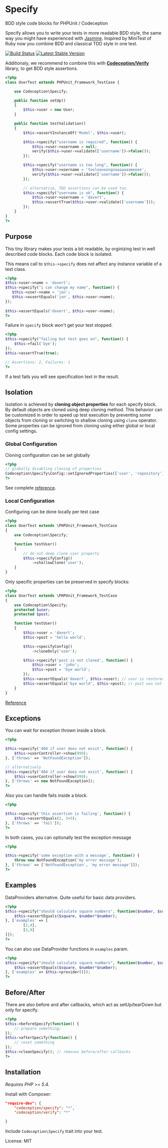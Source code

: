 Specify
=======

BDD style code blocks for PHPUnit / Codeception

Specify allows you to write your tests in more readable BDD style, the same way you might have experienced with [Jasmine](https://jasmine.github.io/).
Inspired by MiniTest of Ruby now you combine BDD and classical TDD style in one test.

[![Build Status](https://travis-ci.org/Codeception/Specify.png?branch=master)](https://travis-ci.org/Codeception/Specify) [![Latest Stable Version](https://poser.pugx.org/codeception/specify/v/stable.png)](https://packagist.org/packages/codeception/specify)

Additionaly, we recommend to combine this with [**Codeception/Verify**](https://github.com/Codeception/Verify) library, to get BDD style assertions.

``` php
<?php
class UserTest extends PHPUnit_Framework_TestCase {

	use Codeception\Specify;

	public function setUp()
	{		
		$this->user = new User;
	}

	public function testValidation()
	{
		$this->assertInstanceOf('Model', $this->user);

		$this->specify("username is required", function() {
			$this->user->username = null;
			verify($this->user->validate(['username'])->false());	
		});

		$this->specify("username is too long", function() {
			$this->user->username = 'toolooooongnaaaaaaameeee',
			verify($this->user->validate(['username'])->false());			
		});

		// alternative, TDD assertions can be used too.
		$this->specify("username is ok", function() {
			$this->user->username = 'davert',
			$this->assertTrue($this->user->validate(['username']));			
		});				
	}
}
?>
```

## Purpose

This tiny library makes your tests a bit readable, by orginizing test in well described code blocks.
Each code block is isolated. 

This means call to `$this->specify` does not affect any instance variable of a test class.

``` php
<?php
$this->user->name = 'davert';
$this->specify("i can change my name", function() {
   $this->user->name = 'jon';
   $this->assertEquals('jon', $this->user->name);
});
       
$this->assertEquals('davert', $this->user->name);
?>        
```

Failure in `specify` block won't get your test stopped.

``` php
<?php
$this->specify("failing but test goes on", function() {
	$this->fail('bye');
});
$this->assertTrue(true);

// Assertions: 2, Failures: 1
?>
```

If a test fails you will see specification text in the result.

## Isolation

Isolation is achieved by **cloning object properties** for each specify block.
By default objects are cloned using deep cloning method.
This behavior can be customized in order to speed up test execution by preventing some objects from cloning or switching to shallow cloning using `clone` operator.
Some properties can be ignored from cloning using either global or local config settings.

### Global Configuration

Cloning configuration can be set globally

```php
<?php
// globally disabling cloning of properties
Codeception\Specify\Config::setIgnoredProperties(['user', 'repository']);
?>
```

See complete [reference](https://github.com/Codeception/Specify/blob/master/docs/GlobalConfig.md).

### Local Configuration

Configuring can be done locally per test case

```php
<?php
class UserTest extends \PHPUnit_Framework_TestCase
{
    use Codeception\Specify;

    function testUser()
    {
        // do not deep clone user property
        $this->specifyConfig()
            ->shallowClone('user');
    }
}
```

Only specific properties can be preserved in specify blocks:

```php
<?php
class UserTest extends \PHPUnit_Framework_TestCase
{
    use Codeception\Specify;
    protected $user;
    protected $post;

    function testUser()
    {
        $this->user = 'davert';
        $this->post = 'hello world';

        $this->specifyConfig()
            ->cloneOnly('user');

        $this->specify('post is not cloned', function() {
            $this->user = 'john';
            $this->post = 'bye world';
        });
        $this->assertEquals('davert', $this->user); // user is restored
        $this->assertEquals('bye world', $this->post); // post was not stored
    }
}
```


[Reference](https://github.com/Codeception/Specify/blob/master/docs/LocalConfig.md)


## Exceptions

You can wait for exception thrown inside a block.

``` php
<?php

$this->specify('404 if user does not exist', function() {
	$this->userController->show(999);
}, ['throws' => 'NotFoundException']);

// alternatively
$this->specify('404 if user does not exist', function() {
	$this->userController->show(999);
}, ['throws' => new NotFoundException]);
?>
```

Also you can handle fails inside a block. 

``` php
<?php

$this->specify('this assertion is failing', function() {
	$this->assertEquals(2, 3+5);
}, ['throws' => 'fail']);
?>
```

In both cases, you can optionally test the exception message

``` php
<?php

$this->specify('some exception with a message', function() {
	throw new NotFoundException('my error message');
}, ['throws' => ['NotFoundException', 'my error message']]);
?>
```

## Examples

DataProviders alternative. Quite useful for basic data providers.

``` php
<?php
$this->specify("should calculate square numbers", function($number, $square) {
	$this->assertEquals($square, $number*$number);
}, ['examples' => [
		[2,4],
		[3,9]
]]);
?>
```

You can also use DataProvider functions in `examples` param.

``` php
<?php
$this->specify("should calculate square numbers", function($number, $square) {
	$this->assertEquals($square, $number*$number);
}, ['examples' => $this->provider()]);
?>
```

## Before/After

There are also before and after callbacks, which act as setUp/tearDown but only for specify.

``` php
<?php
$this->beforeSpecify(function() {
	// prepare something;	
});
$this->afterSpecify(function() {
	// reset something
});
$this->cleanSpecify(); // removes before/after callbacks
?>
```

## Installation

*Requires PHP >= 5.4.*

Install with Composer:


```json
"require-dev": {
    "codeception/specify": "*",
    "codeception/verify": "*"

}
```
Include `Codeception\Specify` trait into your test.


License: MIT
